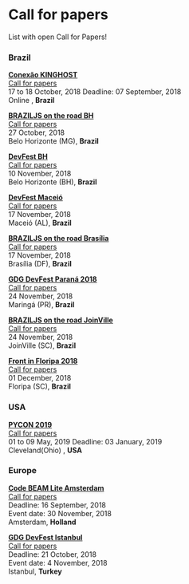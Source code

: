 # Call for papers

List with open Call for Papers!

### Brazil

[**Conexão KINGHOST**](https://www.conexaokinghost.com.br/)  
[Call for papers](https://kinghost1.typeform.com/to/uWvR5X)  
17 to 18 October, 2018
Deadline: 07 September, 2018   
Online , **Brazil**

[**BRAZILJS on the road BH**](https://braziljs.org/eventos/braziljs-on-the-road-belo-horizonte/)  
[Call for papers](https://docs.google.com/forms/d/e/1FAIpQLSdxnP-ONEImjqHzGejMI4g4tvOdVwcEk5M9X14HpqdZqESJcw/viewform)  
27 October, 2018  
Belo Horizonte (MG), **Brazil**

[**DevFest BH**](http://www.devfestbh.com/)  
[Call for papers](https://docs.google.com/forms/d/e/1FAIpQLSfKmpzuzW72FiVjP6-mnyzWt2KXRUFJAp_5Hiy0DSA1E8VHGg/viewform)  
10 November, 2018  
Belo Horizonte (BH), **Brazil**

[**DevFest Maceió**](https://www.sympla.com.br/devfest-maceio-2018__323796)  
[Call for papers](https://docs.google.com/forms/d/e/1FAIpQLSdwx9egUo5HuRIcRtJJDdc2P07r9rAPUw7pZDfaXXwIp3vgxw/viewform)  
17 November, 2018  
Maceió (AL), **Brazil**

[**BRAZILJS on the road Brasília**](https://braziljs.org/eventos/braziljs-on-the-road-brasilia/)  
[Call for papers](https://docs.google.com/forms/d/e/1FAIpQLSdN7xTKDkLqoFKAtboe8WH2XT7u6Mp7nex87MkGDZ_LD9xENA/viewform)  
17 November, 2018  
Brasília (DF), **Brazil**

[**GDG DevFest Paraná 2018**](https://devfestpr.com/)  
[Call for papers](https://goo.gl/forms/hjFR6ZZowI7dGnHT2)  
24 November, 2018  
Maringá (PR), **Brazil**

[**BRAZILJS on the road JoinVille**](https://braziljs.org/eventos/braziljs-on-the-road-joinville/)  
[Call for papers](https://docs.google.com/forms/d/e/1FAIpQLSdQ5CobpkstUo0k8fDU0ACd5Yc4INJE384hfWyhGbd9tKIn9w/viewform)  
24 November, 2018  
JoinVille (SC), **Brazil**

[**Front in Floripa 2018**](http://frontinfloripa.com.br/)  
[Call for papers](https://docs.google.com/forms/d/e/1FAIpQLSf1CrgbTH_WEiVb_J9_8kjkgaXXgXjCYIsLp924BVjz-jVpAg/viewform)  
01 December, 2018  
Floripa (SC), **Brazil**

### USA
[**PYCON 2019**](https://us.pycon.org/2019/)  
[Call for papers](https://pycon.blogspot.com/2018/09/pycon-2019-call-for-proposals-is-open.html)  
01 to 09 May, 2019
Deadline: 03 January, 2019   
Cleveland(Ohio) , **USA**


### Europe 

[**Code BEAM Lite Amsterdam**](https://codesync.global/conferences/cbl-amsterdam-2018/#CallforTalks)  
[Call for papers](https://docs.google.com/forms/d/e/1FAIpQLSdIR5lu1-Q8LBs2p_f2IdoBl8pNKO5JETSPTfUwei_X3NvXvg/viewform)  
Deadline: 16 September, 2018   
Event date: 30 November, 2018  
Amsterdam, **Holland**

[**GDG DevFest Istanbul**](https://devfest.istanbul)  
[Call for papers](http://gdg.ist/dfist18-cfp)  
Deadline: 21 October, 2018  
Event date: 4 November, 2018  
Istanbul, **Turkey**  
